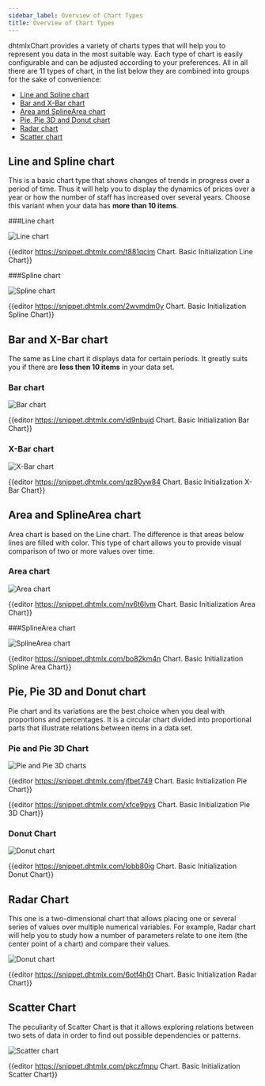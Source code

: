 ```yaml
---
sidebar_label: Overview of Chart Types 
title: Overview of Chart Types 
---          
```




dhtmlxChart provides a variety of charts types that will help you to represent you data in the most suitable way. Each type of chart is easily configurable and can be adjusted according to your preferences.
All in all there are 11 types of chart, in the list below they are combined into groups for the sake of convenience:

- [Line and Spline chart](#lineandsplinechart)
- [Bar and X-Bar chart](#barandxbarchart)
- [Area and SplineArea chart](#areaandsplineareachart)
- [Pie, Pie 3D and Donut chart](#piepie3danddonutchart)
- [Radar chart](#radarchart)
- [Scatter chart](#scatterchart)

Line and Spline chart
------------------

This is a basic chart type that shows changes of trends in progress over a period of time. Thus it will help you to display the dynamics of prices over a year or
how the number of staff has increased over several years. Choose this variant when your data has **more than 10 items**. 

###Line chart

![Line chart](../assets/chart/line_overview.png)



{{editor    https://snippet.dhtmlx.com/t881qcim	Chart. Basic Initialization Line Chart}}

###Spline chart

![Spline chart](../assets/chart/spline_overview.png)


{{editor    https://snippet.dhtmlx.com/2wvmdm0y	Chart. Basic Initialization Spline Chart}}

Bar and X-Bar chart
---------------------

The same as Line chart it displays data for certain periods. It greatly suits you if there are **less then 10 items** in your data set.

### Bar chart

![Bar chart](../assets/chart/bar_overview.png)

{{editor    https://snippet.dhtmlx.com/id9nbujd	Chart. Basic Initialization Bar Chart}}

### X-Bar chart

![X-Bar chart](../assets/chart/xbar_overview.png)

{{editor    https://snippet.dhtmlx.com/qz80yw84	Chart. Basic Initialization X-Bar Chart}}

Area and SplineArea chart
--------------

Area chart is based on the Line chart. The difference is that areas below lines are filled with color. This type of chart allows you to provide visual comparison of two or more values over time.

### Area chart

![Area chart](../assets/chart/area_overview.png)

{{editor    https://snippet.dhtmlx.com/nv6t6lvm	Chart. Basic Initialization Area Chart}}

###SplineArea chart

![SplineArea chart](../assets/chart/splinearea_overview.png)

{{editor    https://snippet.dhtmlx.com/bo82km4n	Chart. Basic Initialization Spline Area Chart}}

Pie, Pie 3D and Donut chart
----------------------

Pie chart and its variations are the best choice when you deal with proportions and percentages. It is a circular chart divided into proportional parts that illustrate relations between items in a data set.

### Pie and Pie 3D Chart

![Pie and Pie 3D charts](../assets/chart/pie_overview.png)

{{editor    https://snippet.dhtmlx.com/jfbet749	Chart. Basic Initialization Pie Chart}}

{{editor    https://snippet.dhtmlx.com/xfce9pys	Chart. Basic Initialization Pie 3D Chart}}

### Donut Chart

![Donut chart](../assets/chart/donut_overview.png)

{{editor    https://snippet.dhtmlx.com/lobb80ig	Chart. Basic Initialization Donut Chart}}

Radar Chart
-----------------

This one is a two-dimensional chart that allows placing one or several series of values over multiple numerical variables. For example, Radar chart will help you to study how a number of parameters 
relate to one item (the center point of a chart) and compare their values.

![Donut chart](../assets/chart/radar_overview.png)

{{editor    https://snippet.dhtmlx.com/6otf4h0t	Chart. Basic Initialization Radar Chart}}

Scatter Chart
---------------

The peculiarity of Scatter Chart is that it allows exploring relations between two sets of data in order to find out possible dependencies or patterns.

![Scatter chart](../assets/chart/scatter_overview.png)


{{editor    https://snippet.dhtmlx.com/pkczfmpu	Chart. Basic Initialization Scatter Chart}}


``` todo